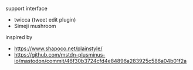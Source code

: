 support interface

- twicca (tweet edit plugin)
- Simeji mushroom

inspired by

- https://www.shapoco.net/plainstyle/
- https://github.com/mstdn-plusminus-io/mastodon/commit/46f30b3724cfd4e84896a283925c586a04b01f2a
